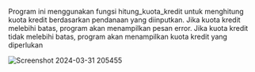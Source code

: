 Program ini menggunakan fungsi hitung_kuota_kredit untuk menghitung kuota kredit berdasarkan pendanaan yang diinputkan. Jika kuota kredit melebihi batas, program akan menampilkan pesan error. Jika kuota kredit tidak melebihi batas, program akan menampilkan kuota kredit yang diperlukan





![Screenshot 2024-03-31 205455](https://github.com/Chilo984/Materi-python/assets/149669399/f53be798-aead-4d30-afa1-dae8f6558d75)
